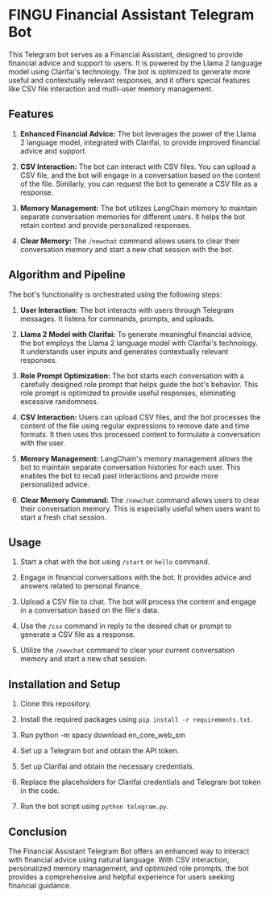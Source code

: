 # FINGU Financial Assistant Telegram Bot

This Telegram bot serves as a Financial Assistant, designed to provide financial advice and support to users. It is powered by the Llama 2 language model using Clarifai's technology. The bot is optimized to generate more useful and contextually relevant responses, and it offers special features like CSV file interaction and multi-user memory management.

## Features

1. **Enhanced Financial Advice:** The bot leverages the power of the Llama 2 language model, integrated with Clarifai, to provide improved financial advice and support.

2. **CSV Interaction:** The bot can interact with CSV files. You can upload a CSV file, and the bot will engage in a conversation based on the content of the file. Similarly, you can request the bot to generate a CSV file as a response.

3. **Memory Management:** The bot utilizes LangChain memory to maintain separate conversation memories for different users. It helps the bot retain context and provide personalized responses.

4. **Clear Memory:** The `/newchat` command allows users to clear their conversation memory and start a new chat session with the bot.

## Algorithm and Pipeline

The bot's functionality is orchestrated using the following steps:

1. **User Interaction:** The bot interacts with users through Telegram messages. It listens for commands, prompts, and uploads.

2. **Llama 2 Model with Clarifai:** To generate meaningful financial advice, the bot employs the Llama 2 language model with Clarifai's technology. It understands user inputs and generates contextually relevant responses.

3. **Role Prompt Optimization:** The bot starts each conversation with a carefully designed role prompt that helps guide the bot's behavior. This role prompt is optimized to provide useful responses, eliminating excessive randomness.

4. **CSV Interaction:** Users can upload CSV files, and the bot processes the content of the file using regular expressions to remove date and time formats. It then uses this processed content to formulate a conversation with the user.

5. **Memory Management:** LangChain's memory management allows the bot to maintain separate conversation histories for each user. This enables the bot to recall past interactions and provide more personalized advice.

6. **Clear Memory Command:** The `/newchat` command allows users to clear their conversation memory. This is especially useful when users want to start a fresh chat session.

## Usage

1. Start a chat with the bot using `/start` or `hello` command.

2. Engage in financial conversations with the bot. It provides advice and answers related to personal finance.

3. Upload a CSV file to chat. The bot will process the content and engage in a conversation based on the file's data.

4. Use the `/csv` command in reply to the desired chat or prompt to generate a CSV file as a response.

5. Utilize the `/newchat` command to clear your current conversation memory and start a new chat session.

## Installation and Setup

1. Clone this repository.

2. Install the required packages using `pip install -r requirements.txt`.

3. Run python -m spacy download en_core_web_sm

4. Set up a Telegram bot and obtain the API token.

5. Set up Clarifai and obtain the necessary credentials.

6. Replace the placeholders for Clarifai credentials and Telegram bot token in the code.

7. Run the bot script using `python telegram.py`.

## Conclusion

The Financial Assistant Telegram Bot offers an enhanced way to interact with financial advice using natural language. With CSV interaction, personalized memory management, and optimized role prompts, the bot provides a comprehensive and helpful experience for users seeking financial guidance.
